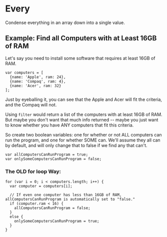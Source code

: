 # Every

Condense everything in an array down into a single value.


## Example: Find all Computers with at Least 16GB of RAM

Let's say you need to install some software that requires at least 16GB of RAM.

```
var computers = [
  {name: 'Apple', ram: 24},
  {name: 'Compaq', ram: 4},
  {name: 'Acer', ram: 32}
];
```

Just by eyeballing it, you can see that the Apple and Acer will fit the criteria, and the Compaq will not.

Using `filter` would return a list of the computers with at least 16GB of RAM. But maybe you don't want that much info returned -- maybe you just want to know whether you have ANY computers that fit this criteria.

So create two boolean variables: one for whether or not ALL computers can run the program, and one for whether SOME can. We'll assume they all can by default, and will only change that to false if we find any that can't.

```
var allComputersCanRunProgram = true;
var onlySomeComputersCanRunProgram = false;
```

### The OLD for loop Way:

```
for (var i = 0; i < computers.length; i++) {
  var computer = computers[i];

  // If even one computer has less than 16GB of RAM, allComputersCanRunProgram is automatically set to "false."
  if (computer.ram < 16) {
    allComputersCanRunProgram = false;
  }
  else {
    onlySomeComputersCanRunProgram = true;
  }
}
```